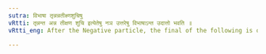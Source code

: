 ```yaml
---
sutra: विभाषा तृन्नन्नतीक्ष्णशुचिषु
vRtti: तृन्नन्त अन्न तीक्षण शुचि इत्येतेषु नञ उत्तरेषु विभाषाऽन्त उदात्तो भवति ॥
vRtti_eng: After the Negative particle, the final of the following is optionally acute :- a word formed with the affix तृन्, and the words अन्न, तीक्ष्ण, and शुचि ॥

---
```

